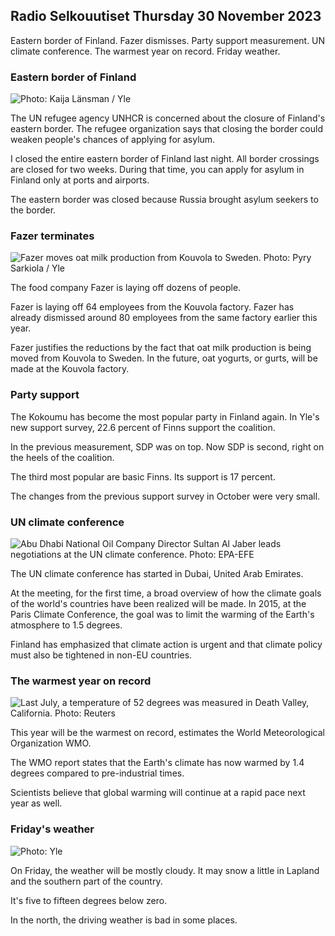 Radio Selkouutiset Thursday 30 November 2023
-------------------------------------

Eastern border of Finland. Fazer dismisses. Party support measurement. UN climate conference. The warmest year on record. Friday weather.

### Eastern border of Finland

![ Photo: Kaija Länsman / Yle](https://images.cdn.yle.fi/image/upload/c_crop,h_2268,w_4031,x_0,y_298/ar_1.7777777777777777,c_fill,g_faces,h_675,w_1200/dpr_1.0/q_auto:eco/f_auto/fl_lossy/v1701332329/39-120878865684509520fd)

The UN refugee agency UNHCR is concerned about the closure of Finland's eastern border. The refugee organization says that closing the border could weaken people's chances of applying for asylum.

I closed the entire eastern border of Finland last night. All border crossings are closed for two weeks. During that time, you can apply for asylum in Finland only at ports and airports.

The eastern border was closed because Russia brought asylum seekers to the border.

### Fazer terminates

![Fazer moves oat milk production from Kouvola to Sweden. Photo: Pyry Sarkiola / Yle](https://images.cdn.yle.fi/image/upload/c_crop,h_1079,w_1919,x_1,y_0/ar_1.7777777777777777,c_fill,g_faces,h_675,w_1200/dpr_1.0/q_auto:eco/f_auto/fl_lossy/v1701343895/39-105527863b41619ac486)

The food company Fazer is laying off dozens of people.

Fazer is laying off 64 employees from the Kouvola factory. Fazer has already dismissed around 80 employees from the same factory earlier this year.

Fazer justifies the reductions by the fact that oat milk production is being moved from Kouvola to Sweden. In the future, oat yogurts, or gurts, will be made at the Kouvola factory.

### Party support

The Kokoumu has become the most popular party in Finland again. In Yle's new support survey, 22.6 percent of Finns support the coalition.

In the previous measurement, SDP was on top. Now SDP is second, right on the heels of the coalition.

The third most popular are basic Finns. Its support is 17 percent.

The changes from the previous support survey in October were very small.

### UN climate conference

![Abu Dhabi National Oil Company Director Sultan Al Jaber leads negotiations at the UN climate conference. Photo: EPA-EFE](https://images.cdn.yle.fi/image/upload/c_crop,h_2241,w_3995,x_0,y_81/ar_1.7777777777777777,c_fill,g_faces,h_675,w_1200/dpr_1.0/q_auto:eco/f_auto/fl_lossy/v1701178027/39-12077946565ea187de76)

The UN climate conference has started in Dubai, United Arab Emirates.

At the meeting, for the first time, a broad overview of how the climate goals of the world's countries have been realized will be made. In 2015, at the Paris Climate Conference, the goal was to limit the warming of the Earth's atmosphere to 1.5 degrees.

Finland has emphasized that climate action is urgent and that climate policy must also be tightened in non-EU countries.

### The warmest year on record

![Last July, a temperature of 52 degrees was measured in Death Valley, California. Photo: Reuters](https://images.cdn.yle.fi/image/upload/c_crop,h_1080,w_1919,x_0,y_0/ar_1.7777777777777777,c_fill,g_faces,h_675,w_1200/dpr_1.0/q_auto:eco/f_auto/fl_lossy/v1689527349/39-114341564b421e461e8b)

This year will be the warmest on record, estimates the World Meteorological Organization WMO.

The WMO report states that the Earth's climate has now warmed by 1.4 degrees compared to pre-industrial times.

Scientists believe that global warming will continue at a rapid pace next year as well.

### Friday's weather

![ Photo: Yle](https://images.cdn.yle.fi/image/upload/c_crop,h_1080,w_1919,x_0,y_0/ar_1.7777777777777777,c_fill,g_faces,h_675,w_1200/dpr_1.0/q_auto:eco/f_auto/fl_lossy/v1701353961/39-1209205656899b37ac30)

On Friday, the weather will be mostly cloudy. It may snow a little in Lapland and the southern part of the country.

It's five to fifteen degrees below zero.

In the north, the driving weather is bad in some places.